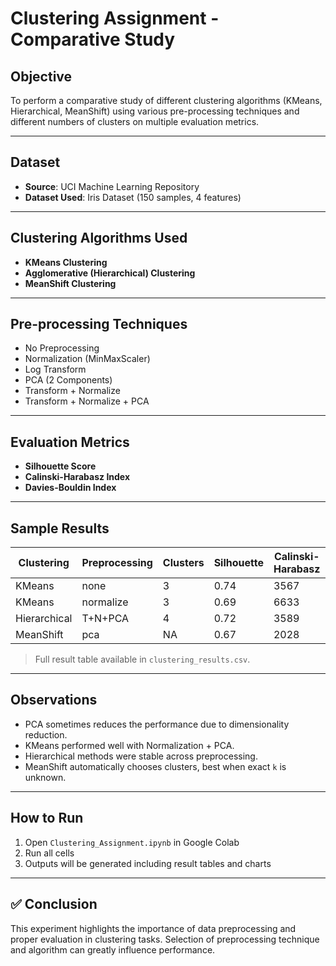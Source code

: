 # Clustering Assignment - Comparative Study

## Objective
To perform a comparative study of different clustering algorithms (KMeans, Hierarchical, MeanShift) using various pre-processing techniques and different numbers of clusters on multiple evaluation metrics.

---

## Dataset
- **Source**: UCI Machine Learning Repository
- **Dataset Used**: Iris Dataset (150 samples, 4 features)

---

## Clustering Algorithms Used
- **KMeans Clustering**
- **Agglomerative (Hierarchical) Clustering**
- **MeanShift Clustering**

---

## Pre-processing Techniques
- No Preprocessing
- Normalization (MinMaxScaler)
- Log Transform
- PCA (2 Components)
- Transform + Normalize
- Transform + Normalize + PCA

---

## Evaluation Metrics
- **Silhouette Score**
- **Calinski-Harabasz Index**
- **Davies-Bouldin Index**

---

## Sample Results

| Clustering | Preprocessing     | Clusters | Silhouette | Calinski-Harabasz | Davies-Bouldin |
|------------|-------------------|----------|------------|-------------------|----------------|
| KMeans     | none              | 3        | 0.74       | 3567              | 0.34           |
| KMeans     | normalize         | 3        | 0.69       | 6633              | 0.46           |
| Hierarchical | T+N+PCA         | 4        | 0.72       | 3589              | 0.57           |
| MeanShift  | pca               | NA       | 0.67       | 2028              | 0.60           |

> Full result table available in `clustering_results.csv`.

---

## Observations
- PCA sometimes reduces the performance due to dimensionality reduction.
- KMeans performed well with Normalization + PCA.
- Hierarchical methods were stable across preprocessing.
- MeanShift automatically chooses clusters, best when exact `k` is unknown.

---

## How to Run
1. Open `Clustering_Assignment.ipynb` in Google Colab
2. Run all cells
3. Outputs will be generated including result tables and charts

---

## ✅ Conclusion
This experiment highlights the importance of data preprocessing and proper evaluation in clustering tasks. Selection of preprocessing technique and algorithm can greatly influence performance.

